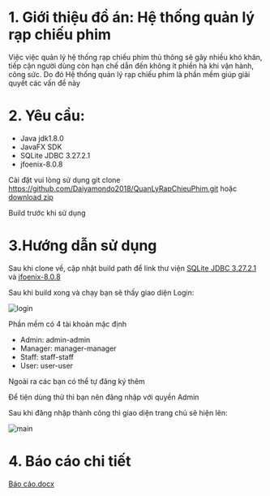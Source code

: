 # 1. Giới thiệu đồ án: Hệ thống quản lý rạp chiếu phim
Việc việc quản lý hệ thống rạp chiếu phim thủ thông sẽ gây nhiều khó khăn, tiếp cận người dùng còn hạn chế dẫn đến không ít phiền hà khi vận hành, công sức. Do đó Hệ thống quản lý rạp chiếu phim là phần mềm giúp giải quyết các vấn đề này

# 2. Yêu cầu:
- Java jdk1.8.0
- JavaFX SDK
- SQLite JDBC 3.27.2.1
- jfoenix-8.0.8

Cài đặt vui lòng sử dụng git clone https://github.com/Daiyamondo2018/QuanLyRapChieuPhim.git hoặc [download zip](https://github.com/Daiyamondo2018/QuanLyRapChieuPhim/archive/master.zip)

Build trước khi sử dụng

# 3.Hướng dẫn sử dụng
Sau khi clone về, cập nhật build path để link thư viện [SQLite JDBC 3.27.2.1](https://github.com/Daiyamondo2018/QuanLyRapChieuPhim/raw/master/lib/sqlite-jdbc-3.27.2.1.jar) và [jfoenix-8.0.8](https://github.com/Daiyamondo2018/QuanLyRapChieuPhim/raw/master/lib/sqlite-jdbc-3.27.2.1.jar)

Sau khi build xong và chạy bạn sẽ thấy giao diện Login:

![login](https://user-images.githubusercontent.com/45257353/71789518-0ceae080-305e-11ea-9b19-9d3c8e6b06a7.PNG)

Phần mềm có 4 tài khoản mặc định
- Admin: admin-admin
- Manager: manager-manager
- Staff: staff-staff
- User: user-user

Ngoài ra các bạn có thể tự đăng ký thêm

Để tiện dùng thử thì bạn nên đăng nhập với quyền Admin

Sau khi đăng nhập thành công thì giao diện trang chủ sẽ hiện lên:

![main](https://user-images.githubusercontent.com/45257353/71789689-16287d00-305f-11ea-9828-a74c007be473.PNG)

# 4. Báo cáo chi tiết
[Báo cáo.docx](https://github.com/Daiyamondo2018/QuanLyRapChieuPhim/raw/master/B%C3%A1o%20C%C3%A1o.docx)
